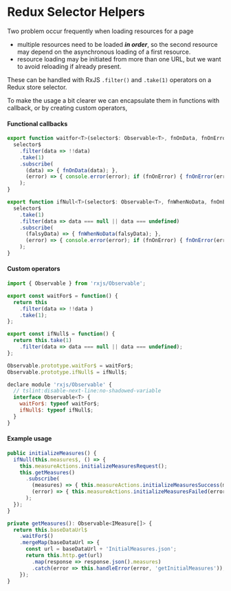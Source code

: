 # Redux Selector Helpers

Two problem occur frequently when loading resources for a page
- multiple resources need to be loaded ***in order***, so the second resource may depend on the asynchronous loading of a first resource. 
- resource loading may be initiated from more than one URL, but we want to avoid reloading if already present.

These can be handled with RxJS `.filter()` and `.take(1)` operators on a Redux store selector.  

To make the usage a bit clearer we can encapsulate them in functions with callback, or by creating custom operators, 

#### Functional callbacks

```javascript
export function waitfor<T>(selector$: Observable<T>, fnOnData, fnOnError = null) {
  selector$
    .filter(data => !!data)
    .take(1)
    .subscribe(
      (data) => { fnOnData(data); },
      (error) => { console.error(error); if (fnOnError) { fnOnError(error); } }
    );
}

export function ifNull<T>(selector$: Observable<T>, fnWhenNoData, fnOnError = null) {
  selector$
    .take(1)
    .filter(data => data === null || data === undefined)
    .subscribe(
      (falsyData) => { fnWhenNoData(falsyData); },
      (error) => { console.error(error); if (fnOnError) { fnOnError(error); } }
    );
}
```
 
#### Custom operators

```javascript
import { Observable } from 'rxjs/Observable';

export const waitFor$ = function() {
  return this
    .filter(data => !!data )
    .take(1);
};

export const ifNull$ = function() {
  return this.take(1)
    .filter(data => data === null || data === undefined);
};

Observable.prototype.waitFor$ = waitFor$;
Observable.prototype.ifNull$ = ifNull$;

declare module 'rxjs/Observable' {
  // tslint:disable-next-line:no-shadowed-variable
  interface Observable<T> {
    waitFor$: typeof waitFor$;
    ifNull$: typeof ifNull$;
  }
}
```

#### Example usage

```javascript  
public initializeMeasures() {
  ifNull(this.measures$, () => {
    this.measureActions.initializeMeasuresRequest();
    this.getMeasures()
      .subscribe(
        (measures) => { this.measureActions.initializeMeasuresSuccess(measures); },
        (error) => { this.measureActions.initializeMeasuresFailed(error); },
      );
  });
}

private getMeasures(): Observable<IMeasure[]> {
  return this.baseDataUrl$
    .waitFor$()
    .mergeMap(baseDataUrl => {
      const url = baseDataUrl + 'InitialMeasures.json';
      return this.http.get(url)
        .map(response => response.json().measures)
        .catch(error => this.handleError(error, 'getInitialMeasures'));
    });
}
```
